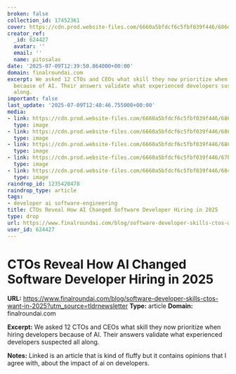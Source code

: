 ```yaml
---
broken: false
collection_id: 17452361
cover: https://cdn.prod.website-files.com/6660a5bfdcf6c5fbf039f446/686d13100118e9c9497733ad_CTOs%20Reveal%20How%20AI%20Changed%20Software%20Developer%20Hiring%20in%202025.jpg
creator_ref:
  _id: 624427
  avatar: ''
  email: ''
  name: pitosalas
date: '2025-07-09T12:39:50.864000+00:00'
domain: finalroundai.com
excerpt: We asked 12 CTOs and CEOs what skill they now prioritize when hiring developers
  because of AI. Their answers validate what experienced developers suspected all
  along.
important: false
last_update: '2025-07-09T12:40:46.755000+00:00'
media:
- link: https://cdn.prod.website-files.com/6660a5bfdcf6c5fbf039f446/686d13100118e9c9497733ad_CTOs%20Reveal%20How%20AI%20Changed%20Software%20Developer%20Hiring%20in%202025.jpg
  type: image
- link: https://cdn.prod.website-files.com/6660a5bfdcf6c5fbf039f446/686d0c485fd01b70967bb11f_vibe%20coding.jpg
  type: image
- link: https://cdn.prod.website-files.com/6660a5bfdcf6c5fbf039f446/686d0d2a7fa929f27034f73e_debugging%20meme.jpg
  type: image
- link: https://cdn.prod.website-files.com/6660a5bfdcf6c5fbf039f446/67b91b7cb601b150b7c4ea10_image.avif
  type: image
- link: https://cdn.prod.website-files.com/6660a5bfdcf6c5fbf039f446/6841f68a983d5c7b407d2bf5_Questions%20to%20ask%20at%20the%20end%20of%20an%20interview.png
  type: image
raindrop_id: 1235420478
raindrop_type: article
tags:
- developer ai software-engineering
title: CTOs Reveal How AI Changed Software Developer Hiring in 2025
type: drop
url: https://www.finalroundai.com/blog/software-developer-skills-ctos-want-in-2025?utm_source=tldrnewsletter
user_id: 624427
---
```


# CTOs Reveal How AI Changed Software Developer Hiring in 2025

**URL:** https://www.finalroundai.com/blog/software-developer-skills-ctos-want-in-2025?utm_source=tldrnewsletter
**Type:** article
**Domain:** finalroundai.com

**Excerpt:** We asked 12 CTOs and CEOs what skill they now prioritize when hiring developers because of AI. Their answers validate what experienced developers suspected all along.

**Notes:**
Linked is an article that is kind of fluffy but it contains opinions that I agree with, about the impact of ai on developers.
